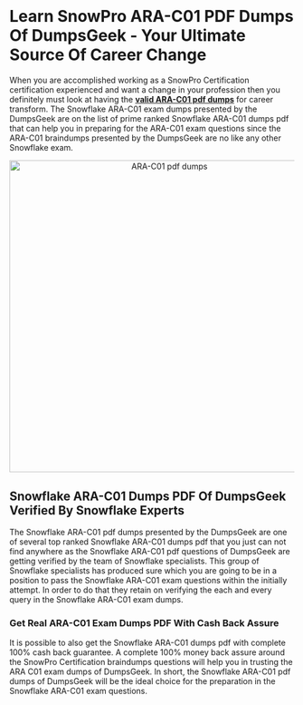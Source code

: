<h1>&nbsp;</h1>
<h1><strong>Learn SnowPro ARA-C01 PDF Dumps Of DumpsGeek - Your Ultimate Source Of Career Change</strong></h1>
<p>When you are accomplished working as a SnowPro Certification certification experienced and want a change in your profession then you definitely must look at having the&nbsp;<strong><a href="https://www.dumpsgeek.com/ARA-C01-pdf-dumps.html">valid ARA-C01 pdf dumps</a></strong>&nbsp;for career transform. The Snowflake ARA-C01 exam dumps presented by the DumpsGeek are on the list of prime ranked Snowflake ARA-C01&nbsp;dumps pdf that can help you in preparing for the ARA-C01 exam questions since the ARA-C01 braindumps presented by the DumpsGeek are no like any other Snowflake exam.</p>
<p style="text-align: center;"><a href="https://www.dumpsgeek.com/ARA-C01-pdf-dumps.html"><img src="https://i.ibb.co/2MtvYWh/ARA-C01.jpg" alt="ARA-C01 pdf dumps" width="550" height="550" /></a></p>
<h2><strong>Snowflake ARA-C01&nbsp;Dumps PDF&nbsp;Of DumpsGeek Verified By Snowflake Experts</strong></h2>
<p>The Snowflake ARA-C01&nbsp;pdf dumps presented by the DumpsGeek are one of several top ranked Snowflake ARA-C01 dumps pdf that you just can not find anywhere as the Snowflake ARA-C01 pdf questions of DumpsGeek are getting verified by the team of Snowflake specialists. This group of Snowflake specialists has produced sure which you are going to be in a position to pass the Snowflake ARA-C01 exam questions within the initially attempt. In order to do that they retain on verifying the each and every query in the Snowflake ARA-C01 exam dumps.</p>
<h3><strong>Get Real ARA-C01 Exam Dumps PDF With Cash Back Assure</strong></h3>
<p>It is possible to also get the Snowflake ARA-C01 dumps pdf with complete 100% cash back guarantee. A complete 100% money back assure around the SnowPro Certification braindumps questions will help you in trusting the ARA C01 exam dumps of DumpsGeek. In short, the Snowflake ARA-C01&nbsp;pdf dumps of DumpsGeek will be the ideal choice for the preparation in the Snowflake ARA-C01 exam questions.</p>
